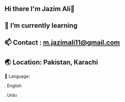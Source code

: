 ## Hi there I'm Jazim Ali👋
🌱 I’m currently learning
-
📫 Contact : m.jazimali11@gmail.com
-
🌏 Location: Pakistan, Karachi 
-----
💬 Language:

. English 

. Urdu 
<!--
**jazim-alikz/jazim-alikz** is a ✨ _special_ ✨ repository because its `README.md` (this file) appears on your GitHub profile.

Here are some ideas to get you started:

- 🔭 I’m currently working on ...
- 🌱 I’m currently learning ...
- 👯 I’m looking to collaborate on ...
- 🤔 I’m looking for help with ...
- 💬 Ask me about ...
-📫 How to reach me: ... 
- 😄 Pronouns: ...
- ⚡ Fun fact: ...
-->
